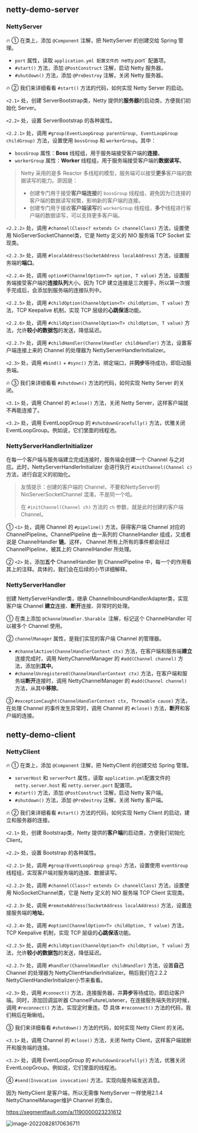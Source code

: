 ## netty-demo-server

### NettyServer

🔥 ① 在类上，添加 `@Component` 注解，把 NettyServer 的创建交给 Spring 管理。

- `port` 属性，读取 `application.yml 配置文件的 `netty.port` 配置项。
- `#start()` 方法，添加 `@PostConstruct` 注解，启动 Netty 服务器。
- `#shutdown()` 方法，添加 `@PreDestroy` 注解，关闭 Netty 服务器。

🔥 ② 我们来详细看看 `#start()` 方法的代码，如何实现 Netty Server 的启动。

`<2.1>` 处，创建 ServerBootstrap类，Netty 提供的**服务器**的启动类，方便我们初始化 Server。

`<2.2>` 处，设置 ServerBootstrap 的各种属性。

`<2.2.1>` 处，调用 `#group(EventLoopGroup parentGroup, EventLoopGroup childGroup)` 方法，设置使用 `bossGroup` 和 `workerGroup`。其中：

- `bossGroup` 属性：**Boss** 线程组，用于服务端接受客户端的**连接**。
- `workerGroup` 属性：**Worker** 线程组，用于服务端接受客户端的**数据读写**。

> Netty 采用的是多 Reactor 多线程的模型，服务端可以接受**更多**客户端的数据读写的能力。原因是：
>
> - 创建专门用于接受**客户端连接**的 `bossGroup` 线程组，避免因为已连接的客户端的数据读写频繁，影响新的客户端的连接。
> - 创建专门用于接收**客户端读写**的 `workerGroup` 线程组，**多个**线程进行客户端的数据读写，可以支持更多客户端。

`<2.2.2>` 处，调用 `#channel(Class<? extends C> channelClass)` 方法，设置使用 NioServerSocketChannel类，它是 Netty 定义的 NIO 服务端 TCP Socket 实现类。

`<2.2.3>` 处，调用 `#localAddress(SocketAddress localAddress)` 方法，设置服务端的**端口**。

`<2.2.4>` 处，调用 `option#(ChannelOption<T> option, T value)` 方法，设置服务端接受客户端的**连接队列**大小。因为 TCP 建立连接是三次握手，所以第一次握手完成后，会添加到服务端的连接队列中。

`<2.2.5>` 处，调用 `#childOption(ChannelOption<T> childOption, T value)` 方法，TCP Keepalive 机制，实现 TCP 层级的**心跳保活**功能。

`<2.2.6>` 处，调用 `#childOption(ChannelOption<T> childOption, T value)` 方法，允许**较小的数据包**的发送，降低延迟。

`<2.2.7>` 处，调用 `#childHandler(ChannelHandler childHandler)` 方法，设置客户端连接上来的 Channel 的处理器为 NettyServerHandlerInitializer。

`<2.3>` 处，调用 `#bind()` + `#sync()` 方法，绑定端口，并**同步**等待成功，即启动服务端。

🔥 ③ 我们来详细看看 `#shutdown()` 方法的代码，如何实现 Netty Server 的关闭。

`<3.1>` 处，调用 Channel 的 `#close()` 方法，关闭 Netty Server，这样客户端就不再能连接了。

`<3.2>` 处，调用 EventLoopGroup 的 `#shutdownGracefully()` 方法，优雅关闭 EventLoopGroup。例如说，它们里面的线程池。





### NettyServerHandlerInitializer 

在每一个客户端与服务端建立完成连接时，服务端会创建一个 Channel 与之对应。此时，NettyServerHandlerInitializer 会进行执行 `#initChannel(Channel c)` 方法，进行自定义的初始化。

> 友情提示：创建的客户端的 Channel，不要和NettyServer的 NioServerSocketChannel 混淆，不是同一个哈。
>
> 在 `#initChannel(Channel ch)` 方法的 `ch` 参数，就是此时创建的客户端 Channel。

① `<1>` 处，调用 Channel 的 `#pipeline()` 方法，获得客户端 Channel 对应的ChannelPipeline。ChannelPipeline 由一系列的 ChannelHandler 组成，又或者说是 ChannelHandler **链**。这样， Channel 所有上所有的事件都会经过 ChannelPipeline，被其上的 ChannelHandler 所处理。

② `<2>` 处，添加**五个** ChannelHandler 到 ChannelPipeline 中，每一个的作用看其上的注释。具体的，我们会在后续的小节详细解释。



### NettyServerHandler

创建 NettyServerHandler类，继承 ChannelInboundHandlerAdapter类，实现客户端 Channel **建立**连接、**断开**连接、异常时的处理。

① 在类上添加 `@ChannelHandler.Sharable `注解，标记这个 ChannelHandler 可以被多个 Channel 使用。

② `channelManager` 属性，是我们实现的客户端 Channel 的管理器。

- `#channelActive(ChannelHandlerContext ctx)` 方法，在客户端和服务端**建立**连接完成时，调用 NettyChannelManager 的 `#add(Channel channel)` 方法，添加到**其中**。
- `#channelUnregistered(ChannelHandlerContext ctx)` 方法，在客户端和服务端**断开**连接时，调用 NettyChannelManager 的 `#add(Channel channel)` 方法，从其中**移除**。

③ `#exceptionCaught(ChannelHandlerContext ctx, Throwable cause)` 方法，在处理 Channel 的事件发生异常时，调用 Channel 的 `#close()` 方法，**断开**和客户端的连接。



## netty-demo-client

### NettyClient

🔥 ① 在类上，添加 `@Component` 注解，把 NettyClient 的创建交给 Spring 管理。

- `serverHost` 和 `serverPort` 属性，读取 `application.yml`配置文件的 `netty.server.host` 和 `netty.server.port` 配置项。
- `#start()` 方法，添加 `@PostConstruct` 注解，启动 Netty 客户端。
- `#shutdown()` 方法，添加 `@PreDestroy` 注解，关闭 Netty 客户端。

🔥 ② 我们来详细看看 `#start()` 方法的代码，如何实现 Netty Client 的启动，建立和服务器的连接。

`<2.1>` 处，创建 Bootstrap类，Netty 提供的**客户端**的启动类，方便我们初始化 Client。

`<2.2>` 处，设置 Bootstrap 的各种属性。

`<2.2.1>` 处，调用 `#group(EventLoopGroup group)` 方法，设置使用 `eventGroup` 线程组，实现客户端对服务端的连接、数据读写。

`<2.2.2>` 处，调用 `#channel(Class<? extends C> channelClass)` 方法，设置使用 NioSocketChannel类，它是 Netty 定义的 NIO 服务端 TCP Client 实现类。

`<2.2.3>` 处，调用 `#remoteAddress(SocketAddress localAddress)` 方法，设置连接服务端的**地址**。

`<2.2.4>` 处，调用 `#option(ChannelOption<T> childOption, T value)` 方法，TCP Keepalive 机制，实现 TCP 层级的**心跳保活**功能。

`<2.2.5>` 处，调用 `#childOption(ChannelOption<T> childOption, T value)` 方法，允许**较小的数据包**的发送，降低延迟。

`<2.2.7>` 处，调用 `#handler(ChannelHandler childHandler)` 方法，设置**自己** Channel 的处理器为 NettyClientHandlerInitializer。稍后我们在2.2.2 NettyClientHandlerInitializer小节来看看。

`<2.3>` 处，调用 `#connect()` 方法，连接服务器，并**异步**等待成功，即启动客户端。同时，添加回调监听器 ChannelFutureListener，在连接服务端失败的时候，调用 `#reconnect()` 方法，实现定时重连。😈 具体 `#reconnect()` 方法的代码，我们稍后在瞅瞅哈。

③ 我们来详细看看 `#shutdown()` 方法的代码，如何实现 Netty Client 的关闭。

`<3.1>` 处，调用 Channel 的 `#close()` 方法，关闭 Netty Client，这样客户端就断开和服务端的连接。

`<3.2>` 处，调用 EventLoopGroup 的 `#shutdownGracefully()` 方法，优雅关闭 EventLoopGroup。例如说，它们里面的线程池。

④ `#send(Invocation invocation)` 方法，实现向服务端发送消息。

因为 NettyClient 是客户端，所以无需像 NettyServer 一样使用2.1.4 NettyChannelManager维护 Channel 的集合。




https://segmentfault.com/a/1190000023231612


![image-20220828170636711](E:\Project\NettyDemo\相关资料\assets\image-20220828170636711.png)
